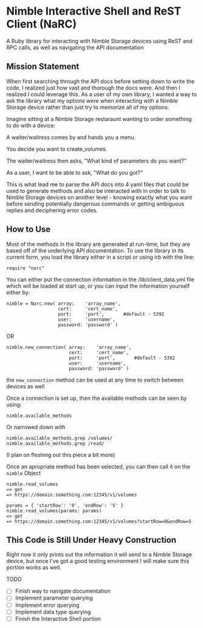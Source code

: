 Nimble Interactive Shell and ReST Client (NaRC)
===================

A Ruby library for interacting with Nimble Storage devices using ReST and RPC calls, as well as navigating the API documentation

Mission Statement
------------------

When first searching through the API docs before setting down to write the code, I realized just how vast and thorough the docs were. And then I realized I could leverage this. As a user of my own library, I wanted a way to ask the library what my options were when interacting with a Nimble Storage device rather than just try to memorize all of my options.

Imagine sitting at a Nimble Storage restaraunt wanting to order something to do with a device:

A waiter/waitress comes by and hands you a menu.

You decide you want to create_volumes.

The waiter/waitress then asks, "What kind of parameters do you want?"

As a user, I want to be able to ask, "What do you got?"

This is what lead me to parse the API docs into 4 yaml files that could be used to generate methods and also be interacted with in order to talk to Nimble Storage devices on another level - knowing exactly what you want before sending potentially dangerous commands or getting ambiguous replies and deciphering error codes.

How to Use
-------------

Most of the methods in the library are generated at run-time, but they are based off of the underlying API documentation. To use the library in its current form, you load the library either in a script or using irb with the line:

```
require "narc"
```

You can either put the connection information in the /lib/client_data.yml file which will be loaded at start up, or you can input the information yourself either by:

```
nimble = Narc.new( array:    'array_name',
                   cert:     'cert_name',
                   port:     'port',	   #default - 5392
                   user:     'username',
                   password: 'password' )
```

OR

```
nimble.new_connection( array:    'array_name',
       	               cert:     'cert_name',
                       port:     'port',	   #default - 5392
                       user:     'username',
                       password: 'password' )
```

the `new_connection` method can be used at any time to switch between devices as well

Once a connection is set up, then the available methods can be seen by using:

```
nimble.available_methods
```

Or narrowed down with

```
nimble.available_methods.grep /volumes/
nimble.available_methods.grep /read/
```

(I plan on fleshing out this piece a bit more)

Once an apropriate method has been selected, you can then call it on the `nimble` Object

```
nimble.read_volumes
=> get
=> https://domain.something.com:12345/v1/volumes

params = { 'startRow': '0', 'endRow': '5' }
nimble.read_volumes(params: params)
=> get
=> https://domain.something.com:12345/v1/volumes?startRow=0&endRow=5

```

This Code is Still Under Heavy Construction
--------------------------------

Right now it only prints out the information it will send to a Nimble Storage device, but once I've got a good testing environment I will make sure this portion works as well. 

TODO
- [ ] Finish way to navigate documentation
- [ ] Implement parameter querying
- [ ] Implement error querying
- [ ] Implement data type querying
- [ ] Finish the Interactive Shell portion